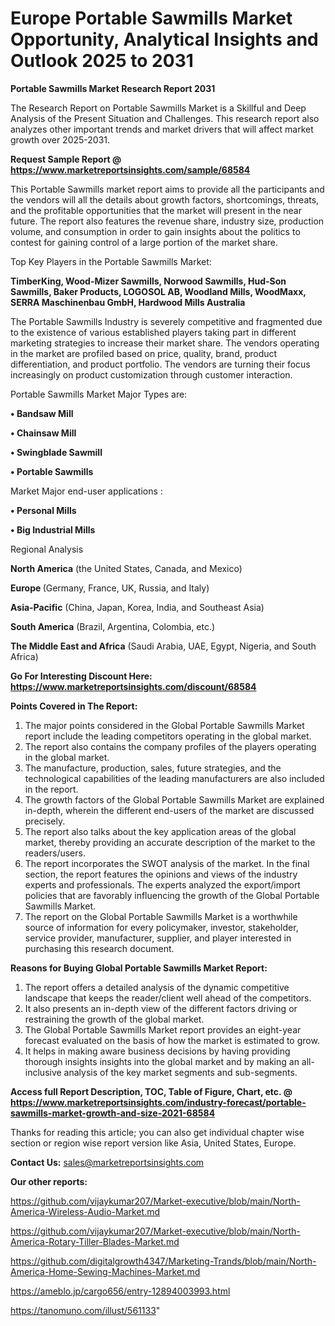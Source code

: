 # Europe Portable Sawmills Market Opportunity, Analytical Insights and Outlook 2025 to 2031

<strong>Portable Sawmills Market Research Report 2031</strong>

The Research Report on Portable Sawmills Market is a Skillful and Deep Analysis of the Present Situation and Challenges. This research report also analyzes other important trends and market drivers that will affect market growth over 2025-2031.

<strong>Request Sample Report @ <a href=https://www.marketreportsinsights.com/sample/68584>https://www.marketreportsinsights.com/sample/68584</a></strong>

This Portable Sawmills market report aims to provide all the participants and the vendors will all the details about growth factors, shortcomings, threats, and the profitable opportunities that the market will present in the near future. The report also features the revenue share, industry size, production volume, and consumption in order to gain insights about the politics to contest for gaining control of a large portion of the market share.

Top Key Players in the Portable Sawmills Market:

<strong>TimberKing, Wood-Mizer Sawmills, Norwood Sawmills, Hud-Son Sawmills, Baker Products, LOGOSOL AB, Woodland Mills, WoodMaxx, SERRA Maschinenbau GmbH, Hardwood Mills Australia</strong>

The Portable Sawmills Industry is severely competitive and fragmented due to the existence of various established players taking part in different marketing strategies to increase their market share. The vendors operating in the market are profiled based on price, quality, brand, product differentiation, and product portfolio. The vendors are turning their focus increasingly on product customization through customer interaction.

Portable Sawmills Market Major Types are:

<strong>• Bandsaw Mill

• Chainsaw Mill

• Swingblade Sawmill

• Portable Sawmills</strong>

Market Major end-user applications :

<strong>• Personal Mills

• Big Industrial Mills</strong>

Regional Analysis

</u><strong><b>North America</b></strong> (the United States, Canada, and Mexico)

<strong><b>Europe </b></strong>(Germany, France, UK, Russia, and Italy)

<strong><b>Asia-Pacific</b></strong> (China, Japan, Korea, India, and Southeast Asia)

<strong><b>South America</b></strong> (Brazil, Argentina, Colombia, etc.)

<strong><b>The Middle East and Africa</b></strong> (Saudi Arabia, UAE, Egypt, Nigeria, and South Africa)

<strong>Go For Interesting Discount Here: <a href=https://www.marketreportsinsights.com/discount/68584>https://www.marketreportsinsights.com/discount/68584</a></strong>

<strong>Points Covered in The Report:</strong>
<ol>
  <li>The major points considered in the Global Portable Sawmills Market report include the leading competitors operating in the global market.</li>
  <li>The report also contains the company profiles of the players operating in the global market.</li>
  <li>The manufacture, production, sales, future strategies, and the technological capabilities of the leading manufacturers are also included in the report.</li>
  <li>The growth factors of the Global Portable Sawmills Market are explained in-depth, wherein the different end-users of the market are discussed precisely.</li>
  <li>The report also talks about the key application areas of the global market, thereby providing an accurate description of the market to the readers/users.</li>
  <li>The report incorporates the SWOT analysis of the market. In the final section, the report features the opinions and views of the industry experts and professionals. The experts analyzed the export/import policies that are favorably influencing the growth of the Global Portable Sawmills Market.</li>
  <li>The report on the Global Portable Sawmills Market is a worthwhile source of information for every policymaker, investor, stakeholder, service provider, manufacturer, supplier, and player interested in purchasing this research document.</li>
</ol>
<strong>Reasons for Buying Global Portable Sawmills Market Report:</strong>

<ol>
  <li>The report offers a detailed analysis of the dynamic competitive landscape that keeps the reader/client well ahead of the competitors.</li>
  <li>It also presents an in-depth view of the different factors driving or restraining the growth of the global market.</li>
  <li>The Global Portable Sawmills Market report provides an eight-year forecast evaluated on the basis of how the market is estimated to grow.</li>
  <li>It helps in making aware business decisions by having providing thorough insights insights into the global market and by making an all-inclusive analysis of the key market segments and sub-segments.</li>
</ol>
<strong>Access full Report Description, TOC, Table of Figure, Chart, etc. @ <a href=https://www.marketreportsinsights.com/industry-forecast/portable-sawmills-market-growth-and-size-2021-68584>https://www.marketreportsinsights.com/industry-forecast/portable-sawmills-market-growth-and-size-2021-68584</a></strong>


Thanks for reading this article; you can also get individual chapter wise section or region wise report version like Asia, United States, Europe.

<strong>Contact Us:</strong>
sales@marketreportsinsights.com

<strong>Our other reports:</strong>

<a href=https://github.com/vijaykumar207/Market-executive/blob/main/North-America-Wireless-Audio-Market.md>https://github.com/vijaykumar207/Market-executive/blob/main/North-America-Wireless-Audio-Market.md</a>

<a href=https://github.com/vijaykumar207/Market-executive/blob/main/North-America-Rotary-Tiller-Blades-Market.md>https://github.com/vijaykumar207/Market-executive/blob/main/North-America-Rotary-Tiller-Blades-Market.md</a>

<a href=https://github.com/digitalgrowth4347/Marketing-Trands/blob/main/North-America-Home-Sewing-Machines-Market.md>https://github.com/digitalgrowth4347/Marketing-Trands/blob/main/North-America-Home-Sewing-Machines-Market.md</a>

<a href=https://ameblo.jp/cargo656/entry-12894003993.html>https://ameblo.jp/cargo656/entry-12894003993.html</a>

<a href=https://tanomuno.com/illust/561133>https://tanomuno.com/illust/561133</a>"
